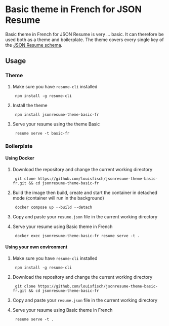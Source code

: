 # Basic theme in French for JSON Resume

Basic theme in French for JSON Resume is very ... basic. It can therefore be used both as a theme and boilerplate. The theme covers every single key of the [JSON Resume schema](https://github.com/jsonresume/resume-schema).

## Usage

### Theme

1. Make sure you have `resume-cli` installed

        npm install -g resume-cli

2. Install the theme

        npm install jsonresume-theme-basic-fr

3. Serve your resume using the theme Basic

        resume serve -t basic-fr

### Boilerplate

#### Using Docker

1. Download the repository and change the current working directory

        git clone https://github.com/louisfisch/jsonresume-theme-basic-fr.git && cd jsonresume-theme-basic-fr

2. Build the image then build, create and start the container in detached mode (container will run in the background)

        docker compose up --build --detach

3. Copy and paste your `resume.json` file in the current working directory

4. Serve your resume using Basic theme in French

        docker exec jsonresume-theme-basic-fr resume serve -t .

#### Using your own environment

1. Make sure you have `resume-cli` installed

        npm install -g resume-cli

2. Download the repository and change the current working directory

        git clone https://github.com/louisfisch/jsonresume-theme-basic-fr.git && cd jsonresume-theme-basic-fr

3. Copy and paste your `resume.json` file in the current working directory

4. Serve your resume using Basic theme in French

        resume serve -t .
